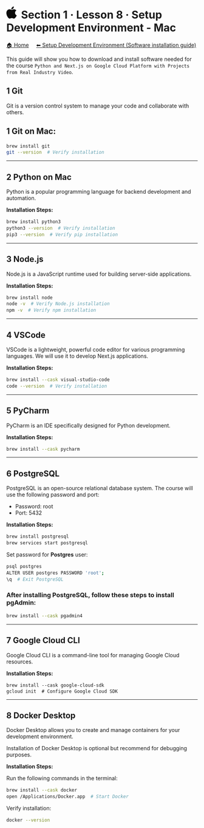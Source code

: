 # ![Mac](https://raw.githubusercontent.com/ditlef9/python-nextjs-postgresql-devsecops-gcp/refs/heads/main/_docs/icons/mac-32x32.png)  Section 1 · Lesson 8 · Setup Development Environment - Mac 

[🏠 Home](../../)
&nbsp; &nbsp;
[⬅ Setup Development Environment (Software installation guide)](../../#%EF%B8%8F-2-setup-development-environment-software-installation-guide)

This guide will show you how to download and install software needed for the course
`Python and Next.js on Google Cloud Platform with Projects from Real Industry Video`.


## 1 Git

Git is a version control system to manage your code and collaborate with others.


## 1 Git on Mac:

```bash
brew install git
git --version  # Verify installation
```

---

## 2 Python on Mac

Python is a popular programming language for backend development and automation.

**Installation Steps:**

```bash
brew install python3
python3 --version  # Verify installation
pip3 --version  # Verify pip installation
```

---

## 3 Node.js

Node.js is a JavaScript runtime used for building server-side applications.


**Installation Steps:**

```bash
brew install node
node -v  # Verify Node.js installation
npm -v  # Verify npm installation
```

---

## 4 VSCode

VSCode is a lightweight, powerful code editor for various programming languages. We will use it to develop Next.js applications.


**Installation Steps:**
```bash
brew install --cask visual-studio-code
code --version  # Verify installation
```


---

## 5 PyCharm


PyCharm is an IDE specifically designed for Python development.


**Installation Steps:**

```bash
brew install --cask pycharm
```

---

## 6 PostgreSQL

PostgreSQL is an open-source relational database system. The course will use the following password and port:

* Password: root
* Port: 5432


**Installation Steps:**
```bash
brew install postgresql
brew services start postgresql
```


Set password for **Postgres** user:
```bash
psql postgres
ALTER USER postgres PASSWORD 'root';
\q  # Exit PostgreSQL
```

### After installing PostgreSQL, follow these steps to install pgAdmin:


```bash
brew install --cask pgadmin4
```


---

## 7 Google Cloud CLI

Google Cloud CLI is a command-line tool for managing Google Cloud resources.


**Installation Steps:**


```
brew install --cask google-cloud-sdk
gcloud init  # Configure Google Cloud SDK
```


---

## 8 Docker Desktop


Docker Desktop allows you to create and manage containers for your development environment.

Installation of Docker Desktop is optional but recommend for debugging purposes.



**Installation Steps:**

Run the following commands in the terminal:

```bash
brew install --cask docker
open /Applications/Docker.app  # Start Docker
```

Verify installation:

```bash
docker --version

```
